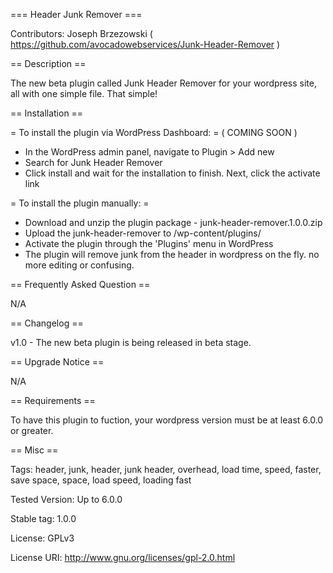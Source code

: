 === Header Junk Remover ===

Contributors: Joseph Brzezowski ( https://github.com/avocadowebservices/Junk-Header-Remover )


== Description ==


The new beta plugin called Junk Header Remover for your wordpress site, all with one simple file. That simple!


== Installation ==


= To install the plugin via WordPress Dashboard: = ( COMING SOON )
* In the WordPress admin panel, navigate to Plugin > Add new
* Search for Junk Header Remover
* Click install and wait for the installation to finish. Next, click the activate link

= To install the plugin manually: =
* Download and unzip the plugin package - junk-header-remover.1.0.0.zip
* Upload the junk-header-remover to /wp-content/plugins/
* Activate the plugin through the 'Plugins' menu in WordPress
* The plugin will remove junk from the header in wordpress on the fly. no more editing or confusing.


== Frequently Asked Question ==

N/A


== Changelog ==

v1.0  - The new beta plugin is being released in beta stage.


== Upgrade Notice ==

N/A

== Requirements ==


To have this plugin to fuction, your wordpress version must be at least 6.0.0 or greater.


== Misc ==

Tags: header, junk, header, junk header, overhead, load time, speed, faster, save space, space, load speed, loading fast

Tested Version: Up to 6.0.0

Stable tag: 1.0.0

License: GPLv3

License URI: http://www.gnu.org/licenses/gpl-2.0.html
